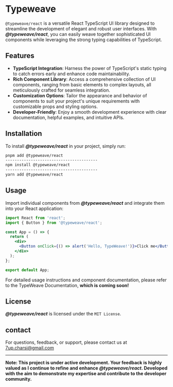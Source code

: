 # Typeweave

`@typeweave/react` is a versatile React TypeScript UI library designed to streamline the development of elegant and robust user interfaces. With **_@typeweave/react_**, you can easily weave together sophisticated UI components while leveraging the strong typing capabilities of TypeScript.

## Features

- **TypeScript Integration**: Harness the power of TypeScript's static typing to catch errors early and enhance code maintainability.
- **Rich Component Library**: Access a comprehensive collection of UI components, ranging from basic elements to complex layouts, all meticulously crafted for seamless integration.
- **Customization Options**: Tailor the appearance and behavior of components to suit your project's unique requirements with customizable props and styling options.
- **Developer-Friendly**: Enjoy a smooth development experience with clear documentation, helpful examples, and intuitive APIs.

## Installation

To install **_@typeweave/react_** in your project, simply run:

```bash
pnpm add @typeweave/react
----------------------------------------
npm install @typeweave/react
----------------------------------------
yarn add @typeweave/react
```

## Usage

Import individual components from **_@typeweave/react_** and integrate them into your React application:

```jsx
import React from 'react';
import { Button } from '@typeweave/react';

const App = () => {
  return (
    <div>
      <Button onClick={() => alert('Hello, TypeWeave!')}>Click me</Button>
    </div>
  );
};

export default App;
```

For detailed usage instructions and component documentation, please refer to the TypeWeave Documentation, **which is coming soon!**

## License

**_@typeweave/react_** is licensed under the `MIT License`.

## contact

For questions, feedback, or support, please contact us at 7up.charsi@gmail.com

---

**Note: This project is under active development. Your feedback is highly valued as I continue to refine and enhance _@typeweave/react_. Developed with the aim to demonstrate my expertise and contribute to the developer community.**
